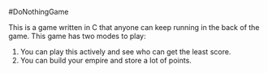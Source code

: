 #DoNothingGame

This is a game written in C that anyone can keep running in the back of the game.
This game has two modes to play:
1) You can play this actively and see who can get the least score.
2) You can build your empire and store a lot of points.